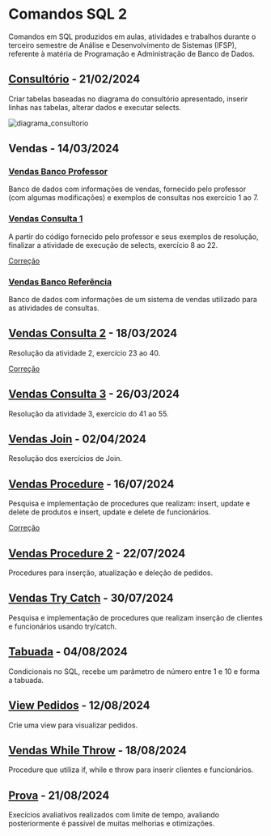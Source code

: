 # Comandos SQL 2
Comandos em SQL produzidos em aulas, atividades e trabalhos durante o terceiro semestre de Análise e Desenvolvimento de Sistemas (IFSP), referente à matéria de Programação e Administração de Banco de Dados.

## [Consultório](https://github.com/fernandalopesbarbalho/sql-ifsp-semestre3/blob/main/consultorio.sql) - 21/02/2024
Criar tabelas baseadas no diagrama do consultório apresentado, inserir linhas nas tabelas, alterar dados e executar selects.

![diagrama_consultorio](https://github.com/fernandalopesbarbalho/sql-ifsp-semestre3/assets/137642560/4fcf3a82-08ef-4874-92f8-b91d91e522d8)

## Vendas - 14/03/2024
### [Vendas Banco Professor](https://github.com/fernandalopesbarbalho/sql-ifsp-semestre3/blob/main/vendas_banco_professor.sql)
Banco de dados com informações de vendas, fornecido pelo professor (com algumas modificações) e exemplos de consultas nos exercício 1 ao 7.

### [Vendas Consulta 1](https://github.com/fernandalopesbarbalho/sql-ifsp-semestre3/blob/main/vendas_consulta1.sql)
A partir do código fornecido pelo professor e seus exemplos de resolução, finalizar a atividade de execução de selects, exercício 8 ao 22.

[Correção](https://github.com/fernandalopesbarbalho/sql-ifsp-semestre3/blob/main/vendas_consulta1_correcao.sql)

### [Vendas Banco Referência](https://github.com/fernandalopesbarbalho/sql-ifsp-semestre3/blob/main/vendas_banco_referencia.sql)
Banco de dados com informações de um sistema de vendas utilizado para as atividades de consultas.

## [Vendas Consulta 2](https://github.com/fernandalopesbarbalho/sql-ifsp-semestre3/blob/main/vendas_consulta2.sql) - 18/03/2024
Resolução da atividade 2, exercício 23 ao 40.

[Correção](https://github.com/fernandalopesbarbalho/sql-ifsp-semestre3/blob/main/vendas_consulta2_correcao.sql)

## [Vendas Consulta 3](https://github.com/fernandalopesbarbalho/sql-ifsp-semestre3/blob/main/vendas_consulta3.sql) - 26/03/2024
Resolução da atividade 3, exercício do 41 ao 55.

## [Vendas Join](https://github.com/fernandalopesbarbalho/sql-ifsp-semestre3/blob/main/vendas_join.sql) - 02/04/2024
Resolução dos exercícios de Join.

## [Vendas Procedure](https://github.com/fernandalopesbarbalho/sql-ifsp-semestre3/blob/main/vendas_procedure.sql) - 16/07/2024
Pesquisa e implementação de procedures que realizam: insert, update e delete de produtos e insert, update e delete de funcionários.

[Correção](https://github.com/fernandalopesbarbalho/sql-ifsp-semestre3/blob/main/vendas_procedure_correcao.sql)

## [Vendas Procedure 2](https://github.com/fernandalopesbarbalho/sql-ifsp-semestre3/blob/main/vendas_procedure2.sql) - 22/07/2024
Procedures para inserção, atualização e deleção de pedidos.

## [Vendas Try Catch](https://github.com/fernandalopesbarbalho/sql-ifsp-semestre3/blob/main/vendas_try_catch.sql) - 30/07/2024
Pesquisa e implementação de procedures que realizam inserção de clientes e funcionários usando try/catch.

## [Tabuada](https://github.com/fernandalopesbarbalho/sql-ifsp-semestre3/blob/main/tabuada.sql) - 04/08/2024
Condicionais no SQL, recebe um parâmetro de número entre 1 e 10 e forma a tabuada.

## [View Pedidos](https://github.com/fernandalopesbarbalho/sql-ifsp-semestre3/blob/main/view_pedidos.sql) - 12/08/2024
Crie uma view para visualizar pedidos.

## [Vendas While Throw](https://github.com/fernandalopesbarbalho/sql-ifsp-semestre3/blob/main/vendas_while_throw.sql) - 18/08/2024
Procedure que utiliza if, while e throw para inserir clientes e funcionários.

## [Prova](https://github.com/fernandalopesbarbalho/sql-ifsp-semestre3/blob/main/prova.sql) - 21/08/2024
Execícios avaliativos realizados com limite de tempo, avaliando posteriormente é passível de muitas melhorias e otimizações.
